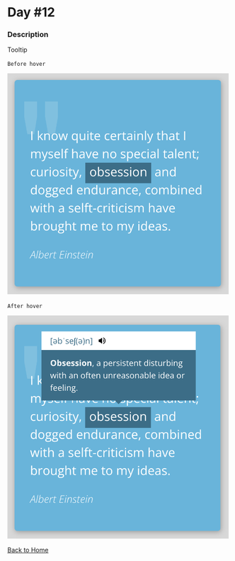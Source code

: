 # Day #12

### Description

Tooltip

`Before hover`

<img src='./image-final-1.png' width=500>

`After hover`

<img src='image-final-2.png' width=500>

[Back to Home]()
